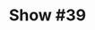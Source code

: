 ---
title: 'Show #39'
pubDate: 2025-05-30
description: 'monuments sinking'
spinitron: ''
spotify: https://open.spotify.com/embed/playlist/61xvuw4RX04zGZSgydaQJ5
tags:
  - mi-gu
  - girl ultra
  - bjork
---